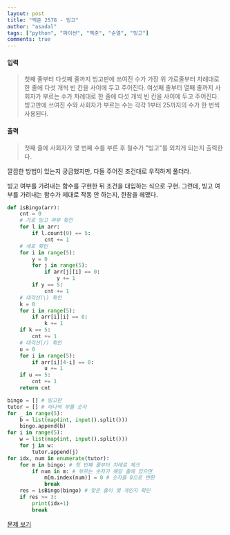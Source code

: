 ```yaml
---
layout: post
title: "백준 2578 - 빙고"
author: "asadal"
tags: ["python", "파이썬", "백준", "순열", "빙고"]
comments: true
---
```


#### 입력

> 첫째 줄부터 다섯째 줄까지 빙고판에 쓰여진 수가 가장 위 가로줄부터 차례대로 한 줄에 다섯 개씩 빈 칸을 사이에 두고 주어진다. 여섯째 줄부터 열째 줄까지 사회자가 부르는 수가 차례대로 한 줄에 다섯 개씩 빈 칸을 사이에 두고 주어진다. 빙고판에 쓰여진 수와 사회자가 부르는 수는 각각 1부터 25까지의 수가 한 번씩 사용된다.

#### 출력

>첫째 줄에 사회자가 몇 번째 수를 부른 후 철수가 "빙고"를 외치게 되는지 출력한다.

깔끔한 방법이 있는지 궁금했지만, 다들 주어진 조건대로 우직하게 풀더라.

빙고 여부를 가려내는 함수를 구현한 뒤 조건을 대입하는 식으로 구현. 그런데, 빙고 여부를 가려내는 함수가 제대로 작동 안 하는지, 한참을 헤맸다. 

```python
def isBingo(arr):
    cnt = 0
    # 가로 빙고 여부 확인
    for l in arr:
        if l.count(0) == 5: 
            cnt += 1
    # 세로 확인
    for i in range(5): 
        y = 0
        for j in range(5):
            if arr[j][i] == 0:
                y += 1
        if y == 5:
            cnt += 1
    # 대각선(\) 확인
    k = 0
    for i in range(5): 
        if arr[i][i] == 0:
            k += 1
    if k == 5:
        cnt += 1
    # 대각선(/) 확인
    u = 0
    for i in range(5): 
        if arr[i][4-i] == 0:
            u += 1
    if u == 5:
        cnt += 1
    return cnt

bingo = [] # 빙고판
tutor = [] # 하나씩 부를 숫자
for _ in range(5):
    b = list(map(int, input().split()))
    bingo.append(b)
for i in range(5):
    w = list(map(int, input().split()))
    for j in w:
        tutor.append(j)
for idx, num in enumerate(tutor):
    for m in bingo: # 첫 번째 줄부터 차례로 체크
        if num in m: # 부르는 숫자가 해당 줄에 있으면
            m[m.index(num)] = 0 # 숫자를 0으로 변환
            break
    res = isBingo(bingo) # 맞은 줄이 몇 개인지 확인
    if res >= 3:
        print(idx+1)
        break
```
[문제 보기](https://www.acmicpc.net/problem/2578)


